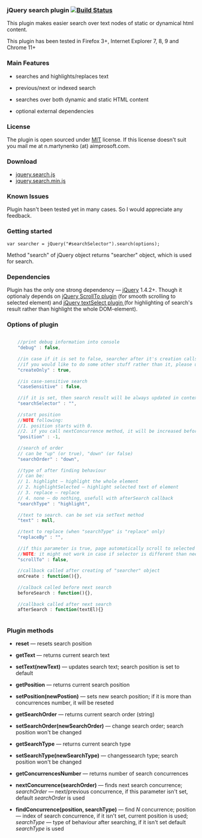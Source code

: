 ### jQuery search plugin [![Build Status](https://travis-ci.org/nmartynenko/jquery-search-plugin.png?branch=master)](https://travis-ci.org/nmartynenko/jquery-search-plugin)

This plugin makes easier search over text nodes of static or dynamical html content.

This plugin has been tested in Firefox 3+, Internet Explorer 7, 8, 9 and Chrome 11+

### Main Features ###
* searches and highlights/replaces text

* previous/next or indexed search

* searches over both dynamic and static HTML content

* optional external dependencies

### License ###
The plugin is open sourced under <a href="http://www.opensource.org/licenses/mit-license.php">MIT</a> license.
If this license doesn't suit you mail me at n.martynenko (at) aimprosoft.com.

### Download ###
* <a href="https://raw.github.com/nmartynenko/jquery-search-plugin/master/jquery.search.js">jquery.search.js</a>
* <a href="https://raw.github.com/nmartynenko/jquery-search-plugin/master/jquery.search.min.js">jquery.search.min.js</a>

### Known Issues ###
Plugin hasn't been tested yet in many cases. So I would appreciate any feedback.

### Getting started ###

    var searcher = jQuery("#searchSelector").search(options);

Method "search" of jQuery object returns "searcher" object, which is used for search.

### Dependencies ###
Plugin has the only one strong dependency &mdash; <a href="http://jquery.com">jQuery</a> 1.4.2+.
Though it optionaly depends on <a href="http://flesler.blogspot.com/2007/10/jqueryscrollto.html">jQuery ScrollTo plugin</a> (for smooth scrolling to selected element) and <a href="http://opensource.csimon.info/#page=textSelect"> jQuery textSelect plugin </a> (for highlighting of search's result rather than highlight the whole DOM-element).

### Options of plugin ###

```js

    //print debug information into console
    "debug" : false,
    
    //in case if it is set to false, searcher after it's creation calls nextConcurrence method
    //if you would like to do some other stuff rather than it, please use onCreate callback
    "createOnly" : true,
    
    //is case-sensitive search
    "caseSensitive" : false,
    
    //if it is set, then search result will be always updated in context container
    "searchSelector" : "",
    
    //start position
    //NOTE following:
    //1. position starts with 0.
    //2. if you call nextConcurrence method, it will be increased before searching element
    "position" : -1,
    
    //search of order
    // can be "up" (or true), "down" (or false)
    "searchOrder" : "down",
    
    //type of after finding behaviour
    // can be:
    // 1. highlight — highlight the whole element
    // 2. highlightSelected — highlight selected text of element
    // 3. replace — replace
    // 4. none — do nothing, usefull with afterSearch callback
    "searchType" : "highlight",
    
    //text to search. can be set via setText method
    "text" : null,
    
    //text to replace (when "searchType" is "replace" only)
    "replaceBy" : "",
    
    //if this parameter is true, page automatically scroll to selected element
    //NOTE: it might not work in case if selector is different than needed, use afterSearch callback in that case
    "scrollTo" : false,
    
    //callback called after creating of "searcher" object
    onCreate : function(){},
    
    //calback called before next search
    beforeSearch : function(){},
    
    //callback called after next search
    afterSearch : function(textEl){}
    
```
    
### Plugin methods ###

* __reset__ &mdash; resets search position

* __getText__ &mdash; returns current search text

* __setText(newText)__ &mdash; updates search text; search position is set to default

* __getPosition__ &mdash; returns current search position

* __setPosition(newPostion)__ &mdash; sets new search position; if it is more than concurrences number, it will be reseted

* __getSearchOrder__ &mdash; returns current search order (string)

* __setSearchOrder(newSearchOrder)__ &mdash; change search order; search position won't be changed

* __getSearchType__ &mdash; returns current search type

* __setSearchType(newSearchType)__ &mdash; changessearch type; search position won't be changed

* __getConcurrencesNumber__ &mdash; returns number of search concurrences

* __nextСoncurrence(searchOrder)__ &mdash; finds next search concurrence; _searchOrder_ &mdash; next/previous concurrence, if this parameter isn't set, default _searchOrder_ is used

* __findConcurrence(position, searchType)__ &mdash; find _N_ concurrence; position &mdash; index of search concurrence, if it isn't set, current position is used; _searchType_ &mdash; type of behaviour after searching, if it isn't set default _searchType_ is used